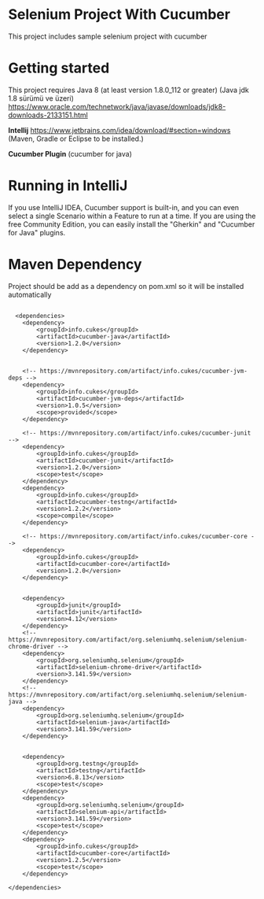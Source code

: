 # Selenium Project With Cucumber
This project includes sample selenium project with cucumber

# Getting started
This project requires Java 8 (at least version 1.8.0_112 or greater) (Java jdk 1.8 sürümü ve üzeri) https://www.oracle.com/technetwork/java/javase/downloads/jdk8-downloads-2133151.html

**Intellij**
https://www.jetbrains.com/idea/download/#section=windows (Maven, Gradle or Eclipse to be installed.)

**Cucumber Plugin** 
(cucumber for java)

# Running in IntelliJ
If you use IntelliJ IDEA, Cucumber support is built-in, and you can even select a single Scenario within a Feature to run at a time. If you are using the free Community Edition, you can easily install the "Gherkin" and "Cucumber for Java" plugins.

# Maven Dependency
Project should be add as a dependency on pom.xml so it will be installed automatically
```

  <dependencies>
    <dependency>
        <groupId>info.cukes</groupId>
        <artifactId>cucumber-java</artifactId>
        <version>1.2.0</version>
    </dependency>


    <!-- https://mvnrepository.com/artifact/info.cukes/cucumber-jvm-deps -->
    <dependency>
        <groupId>info.cukes</groupId>
        <artifactId>cucumber-jvm-deps</artifactId>
        <version>1.0.5</version>
        <scope>provided</scope>
    </dependency>

    <!-- https://mvnrepository.com/artifact/info.cukes/cucumber-junit -->
    <dependency>
        <groupId>info.cukes</groupId>
        <artifactId>cucumber-junit</artifactId>
        <version>1.2.0</version>
        <scope>test</scope>
    </dependency>
    <dependency>
        <groupId>info.cukes</groupId>
        <artifactId>cucumber-testng</artifactId>
        <version>1.2.2</version>
        <scope>compile</scope>
    </dependency>

    <!-- https://mvnrepository.com/artifact/info.cukes/cucumber-core -->
    <dependency>
        <groupId>info.cukes</groupId>
        <artifactId>cucumber-core</artifactId>
        <version>1.2.0</version>
    </dependency>


    <dependency>
        <groupId>junit</groupId>
        <artifactId>junit</artifactId>
        <version>4.12</version>
    </dependency>
    <!-- https://mvnrepository.com/artifact/org.seleniumhq.selenium/selenium-chrome-driver -->
    <dependency>
        <groupId>org.seleniumhq.selenium</groupId>
        <artifactId>selenium-chrome-driver</artifactId>
        <version>3.141.59</version>
    </dependency>
    <!-- https://mvnrepository.com/artifact/org.seleniumhq.selenium/selenium-java -->
    <dependency>
        <groupId>org.seleniumhq.selenium</groupId>
        <artifactId>selenium-java</artifactId>
        <version>3.141.59</version>
    </dependency>


    <dependency>
        <groupId>org.testng</groupId>
        <artifactId>testng</artifactId>
        <version>6.8.13</version>
        <scope>test</scope>
    </dependency>
    <dependency>
        <groupId>org.seleniumhq.selenium</groupId>
        <artifactId>selenium-api</artifactId>
        <version>3.141.59</version>
        <scope>test</scope>
    </dependency>
    <dependency>
        <groupId>info.cukes</groupId>
        <artifactId>cucumber-core</artifactId>
        <version>1.2.5</version>
        <scope>test</scope>
    </dependency>

</dependencies>
```
